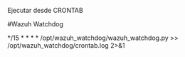 Ejecutar desde CRONTAB


#Wazuh Watchdog

*/15 * * * * /opt/wazuh_watchdog/wazuh_watchdog.py >> /opt/wazuh_watchdog/crontab.log 2>&1
